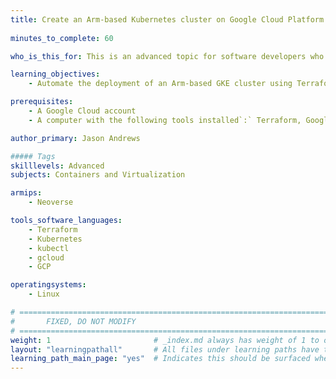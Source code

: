 ```yaml
---
title: Create an Arm-based Kubernetes cluster on Google Cloud Platform (GCP)
 
minutes_to_complete: 60   

who_is_this_for: This is an advanced topic for software developers who want to deploy an Arm-based Kubernetes cluster using Google Kubernetes Engine (GKE).

learning_objectives:
    - Automate the deployment of an Arm-based GKE cluster using Terraform

prerequisites:
    - A Google Cloud account
    - A computer with the following tools installed`:` Terraform, Google Cloud CLI (gcloud), Kubernetes CLI (kubectl)

author_primary: Jason Andrews

##### Tags
skilllevels: Advanced
subjects: Containers and Virtualization

armips:
    - Neoverse

tools_software_languages:
    - Terraform
    - Kubernetes
    - kubectl
    - gcloud
    - GCP

operatingsystems:
    - Linux

# ================================================================================
#       FIXED, DO NOT MODIFY
# ================================================================================
weight: 1                       # _index.md always has weight of 1 to order correctly
layout: "learningpathall"       # All files under learning paths have this same wrapper
learning_path_main_page: "yes"  # Indicates this should be surfaced when looking for related content. Only set for _index.md of learning path content.
---
```


